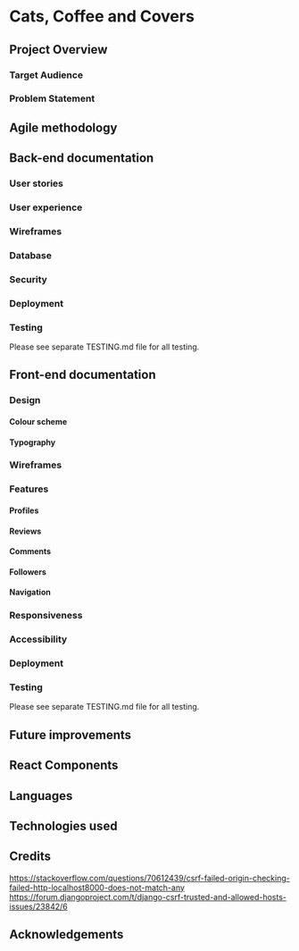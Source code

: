 # Cats, Coffee and Covers
## Project Overview
### Target Audience
### Problem Statement

## Agile methodology

## Back-end documentation
### User stories
### User experience
### Wireframes 
### Database
### Security
### Deployment
### Testing 
Please see separate TESTING.md file for all testing.

## Front-end documentation
### Design
#### Colour scheme
#### Typography
### Wireframes
### Features
#### Profiles
#### Reviews
#### Comments
#### Followers
#### Navigation
### Responsiveness
### Accessibility
### Deployment
### Testing
Please see separate TESTING.md file for all testing.

## Future improvements

## React Components

## Languages

## Technologies used

## Credits
https://stackoverflow.com/questions/70612439/csrf-failed-origin-checking-failed-http-localhost8000-does-not-match-any
https://forum.djangoproject.com/t/django-csrf-trusted-and-allowed-hosts-issues/23842/6

## Acknowledgements 